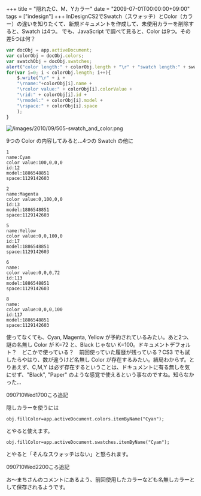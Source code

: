 +++
title = "隠れたC、M、Yカラー"
date = "2009-07-01T00:00:00+09:00"
tags = ["indesign"]
+++
InDesignCS2でSwatch（スウォッチ）とColor（カラー）の違いを知りたくて、新規ドキュメントを作成して、未使用カラーを削除すると、Swatch は4つ。
でも、JavaScript で調べて見ると、Color は9つ。その差5つは何？

```js
var docObj = app.activeDocument;
var colorObj = docObj.colors;
var swatchObj = docObj.swatches;
alert("color length:" + colorObj.length + "\r" + "swatch length:" + swatchObj.length);
for(var i=0; i < colorObj.length; i++){
    $.write("\r" + i + 
    "\rname:"+colorObj[i].name + 
    "\rcolor value:" + colorObj[i].colorValue +
    "\rid:" + colorObj[i].id +
    "\rmodel:" + colorObj[i].model + 
    "\rspace:" + colorObj[i].space
    );
}
```

![/images/2010/09/505-swatch_and_color.png](/images/2010/09/505-swatch_and_color.png)

9つの Color の内容してみると...4つの Swatch の他に

```
1
name:Cyan
color value:100,0,0,0
id:12
model:1886548851
space:1129142603

2
name:Magenta
color value:0,100,0,0
id:13
model:1886548851
space:1129142603

5
name:Yellow
color value:0,0,100,0
id:17
model:1886548851
space:1129142603

6
name:
color value:0,0,0,72
id:113
model:1886548851
space:1129142603

8
name:
color value:0,0,0,100
id:117
model:1886548851
space:1129142603
```

使ってなくても、Cyan, Magenta, Yellow が予約されているみたい。あと2つ、謎の名無し Color が K=72 と、Black じゃない K=100。ドキュメントデフォルト？　どこかで使っている？　前回使っていた履歴が残っている？CS3 でも試したらやはり、数が違うけど名無し Color が存在するみたい。結局わからず。とりあえず、C,M,Y は必ず存在するということは、ドキュメントに有る無しを気にせず、"Black", "Paper" のような感覚で使えるという事なのですね。知らなかった...


090710Wed1700ころ追記

隠しカラーを使うには

```
obj.fillColor=app.activeDocument.colors.itemByName("Cyan");
```

とやると使えます。

```
obj.fillColor=app.activeDocument.swatches.itemByName("Cyan");
```

とやると「そんなスウォッチはない」と怒られます。

090710Wed2200ころ追記
  
お〜まちさんのコメントにあるよう、前回使用したカラーなども名無しカラーとして保存されるようです。